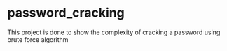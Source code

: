 # password_cracking
This project is done to show the complexity of cracking a password using brute force algorithm
